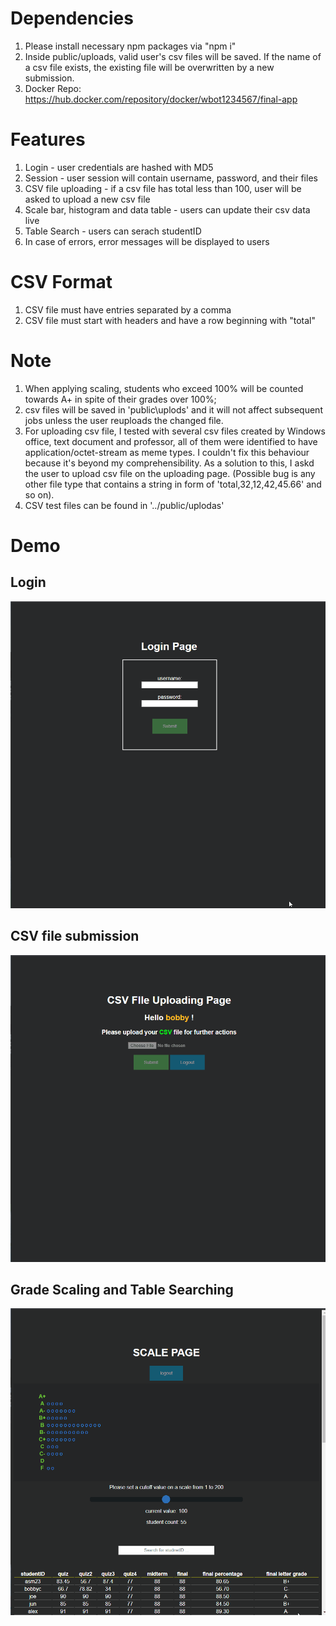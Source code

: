 # Dependencies
1. Please install necessary npm packages via "npm i"
2. Inside public/uploads, valid user's csv files will be saved. If the name of a csv file exists, the existing file will be overwritten by a new submission.
3. Docker Repo: https://hub.docker.com/repository/docker/wbot1234567/final-app 

# Features
1. Login - user credentials are hashed with MD5
2. Session - user session will contain username, password, and their files
3. CSV file uploading - if a csv file has total less than 100, user will be asked to upload a new csv file
4. Scale bar, histogram and data table - users can update their csv data live
5. Table Search - users can serach studentID
6. In case of errors, error messages will be displayed to users

# CSV Format
1. CSV file must have entries separated by a comma
2. CSV file must start with headers and have a row beginning with "total"

# Note
1. When applying scaling, students who exceed 100% will be counted towards A+ in spite of their grades over 100%;
2. csv files will be saved in 'public\uplods' and it will not affect subsequent jobs unless the user reuploads the changed file. 
3. For uploading csv file, I tested with several csv files created by Windows office, text document and professor, all of them were identified to have application/octet-stream as meme types. I couldn't fix this behaviour because it's beyond my comprehensibility. As a solution to this, I askd the user to upload csv file on the uploading page. (Possible bug is any other file type that contains a string in form of 'total,32,12,42,45.66' and so on).
4. CSV test files can be found in '../public/uplodas'

# Demo
## Login
![login-demo](https://github.com/danlee0528/grading-scale-system/blob/master/login-demo.gif)

## CSV file submission
![file-upload](https://github.com/danlee0528/grading-scale-system/blob/master/fileuploading-demo.gif)

## Grade Scaling and Table Searching
![grade-result](https://github.com/danlee0528/grading-scale-system/blob/master/scaling-demo.gif)
